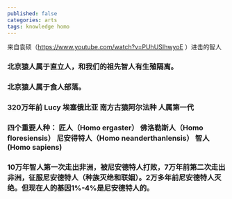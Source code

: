 ```yaml
---
published: false
categories: arts
tags: knowledge homo
---
```

来自袁硕（https://www.youtube.com/watch?v=PUhUSIhwyoE ）进击的智人

### 北京猿人属于直立人，和我们的祖先智人有生殖隔离。
### 北京猿人属于食人部落。

### 320万年前 Lucy 埃塞俄比亚 南方古猿阿尔法种  人属第一代
### 四个重要人种： 匠人（Homo ergaster）  佛洛勒斯人（Homo floresiensis） 尼安得特人（Homo neanderthanlensis） 智人(Homo sapiens)
### 10万年智人第一次走出非洲，被尼安德特人打败，7万年前第二次走出非洲，征服尼安德特人（种族灭绝和联姻）。2万多年前尼安德特人灭绝。但现在人的基因1%-4%是尼安德特人的。